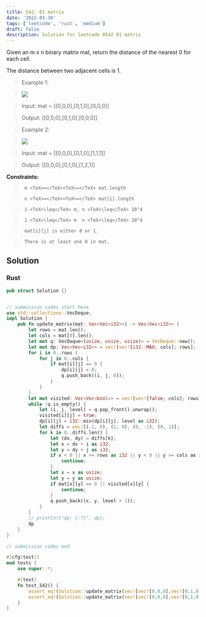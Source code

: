 ```yaml
---
title: 542. 01 matrix
date: '2022-03-30'
tags: ['leetcode', 'rust', 'medium']
draft: false
description: Solution for leetcode 0542 01 matrix
---
```


 

  Given an m x n binary matrix mat, return the distance of the nearest 0 for each cell.

  The distance between two adjacent cells is 1.

   

 >   Example 1:

 >   ![](https://assets.leetcode.com/uploads/2021/04/24/01-1-grid.jpg)

 >   Input: mat <TeX>=</TeX> [[0,0,0],[0,1,0],[0,0,0]]

 >   Output: [[0,0,0],[0,1,0],[0,0,0]]

  

 >   Example 2:

 >   ![](https://assets.leetcode.com/uploads/2021/04/24/01-2-grid.jpg)

 >   Input: mat <TeX>=</TeX> [[0,0,0],[0,1,0],[1,1,1]]

 >   Output: [[0,0,0],[0,1,0],[1,2,1]]

  

   

  **Constraints:**

  

 >   	m <TeX>=</TeX><TeX>=</TeX> mat.length

 >   	n <TeX>=</TeX><TeX>=</TeX> mat[i].length

 >   	1 <TeX>\leq</TeX> m, n <TeX>\leq</TeX> 10^4

 >   	1 <TeX>\leq</TeX> m  n <TeX>\leq</TeX> 10^4

 >   	mat[i][j] is either 0 or 1.

 >   	There is at least one 0 in mat.


## Solution
### Rust
```rust
pub struct Solution {}


// submission codes start here
use std::collections::VecDeque;
impl Solution {
    pub fn update_matrix(mat: Vec<Vec<i32>>) -> Vec<Vec<i32>> {
        let rows = mat.len();
        let cols = mat[0].len();
        let mut q: VecDeque<(usize, usize, usize)> = VecDeque::new();
        let mut dp: Vec<Vec<i32>> = vec![vec![i32::MAX; cols]; rows];
        for i in 0..rows {
            for j in 0..cols {
                if mat[i][j] == 0 {
                    dp[i][j] = 0;
                    q.push_back((i, j, 0));
                } 
            }
        }
        let mut visited: Vec<Vec<bool>> = vec![vec![false; cols]; rows];
        while !q.is_empty() {
            let (i, j, level) = q.pop_front().unwrap();
            visited[i][j] = true;
            dp[i][j] = i32::min(dp[i][j], level as i32);
            let diffs = vec![(-1, 0), (1, 0), (0, -1), (0, 1)];
            for k in 0..diffs.len() {
                let (dx, dy) = diffs[k];
                let x = dx + i as i32;
                let y = dy + j as i32;
                if x < 0 || x >= rows as i32 || y < 0 || y >= cols as i32 {
                    continue;
                }
                let x = x as usize;
                let y = y as usize;
                if mat[x][y] == 0 || visited[x][y] {
                    continue;
                }
                q.push_back((x, y, level + 1));
            }
        }
        // println!("dp: {:?}", dp);
        dp
    }
}

// submission codes end

#[cfg(test)]
mod tests {
    use super::*;

    #[test]
    fn test_542() {
        assert_eq!(Solution::update_matrix(vec![vec![0,0,0],vec![0,1,0],vec![0,0,0]]), vec![vec![0,0,0],vec![0,1,0],vec![0,0,0]]);
        assert_eq!(Solution::update_matrix(vec![vec![0,0,0],vec![0,1,0],vec![1,1,1]]), vec![vec![0,0,0],vec![0,1,0],vec![1,2,1]]);
    }
}

```
